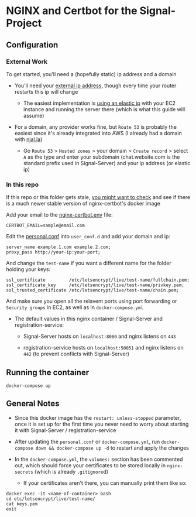 # NGINX and Certbot for the Signal-Project

## Configuration

### External Work

To get started, you'll need a (hopefully static) ip address and a domain

- You'll need your [external ip address](https://wtfismyip.com/), though every time your router restarts this ip will change

  - The easiest implementation is [using an elastic ip](https://github.com/JJTofflemire/Signal-Server/blob/main/docs/signal-server-configuration.md#aws-ec2) with your EC2 instance and running the server there (which is what this guide will assume)

- For a domain, any provider works fine, but `Route 53` is probably the easiest since it's already integrated into AWS (I already had a domain with [njal.la](https://njal.la))

  - Go `Route 53` > `Hosted zones` > your domain > `Create record` > select `A` as the type and enter your subdomain (chat.website.com is the standard prefix used in Signal-Server) and your ip address (or elastic ip)

### In this repo

If this repo or this folder gets stale, [you might want to check](https://github.com/JonasAlfredsson/docker-nginx-certbot/blob/master/docs/dockerhub_tags.md) and see if there is a much newer stable version of nginx-certbot's docker image

Add your email to the [nginx-certbot.env](nginx-certbot.env) file:

```
CERTBOT_EMAIL=sample@email.com
```

Edit the [personal.conf](user_conf.d/personal.conf) into `user_conf.d` and add your domain and ip:

```
server_name example.1.com example.2.com;
proxy_pass http://your-ip:your-port;
```

And change the `test-name` if you want a different name for the folder holding your keys:

```
ssl_certificate         /etc/letsencrypt/live/test-name/fullchain.pem;
ssl_certificate_key     /etc/letsencrypt/live/test-name/privkey.pem;
ssl_trusted_certificate /etc/letsencrypt/live/test-name/chain.pem;
```

And make sure you open all the relavent ports using port forwarding or `Security groups` in EC2, as well as in `docker-compose.yml`

- The default values in this nginx container / Signal-Server and registration-service:

  - Signal-Server hosts on `localhost:8080` and nginx listens on `443`
  
  - registration-service hosts on `localhost:50051` and nginx listens on `442` (to prevent conflicts with Signal-Server)

## Running the container

`docker-compose up`

## General Notes

- Since this docker image has the `restart: unless-stopped` parameter, once it is set up for the first time you never need to worry about starting it with Signal-Server / registration-service

- After updating the `personal.conf` or `docker-compose.yml`, run `docker-compose down && docker-compose up -d` to restart and apply the changes

- In the `docker-compose.yml`, the `volumes:` section has been commented out, which should force your certificates to be stored locally in `nginx-secrets` (which is already `.gitignore`d)

  - If your certificates aren't there, you can manually print them like so:

```
docker exec -it <name-of-container> bash
cd etc/letsencrypt/live/test-name/
cat keys.pem
exit
```